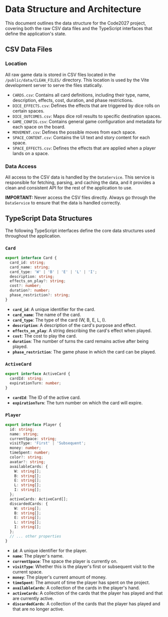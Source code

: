 # Data Structure and Architecture

This document outlines the data structure for the Code2027 project, covering both the raw CSV data files and the TypeScript interfaces that define the application's state.

## CSV Data Files

### Location

All raw game data is stored in CSV files located in the `/public/data/CLEAN_FILES/` directory. This location is used by the Vite development server to serve the files statically.

*   `CARDS.csv`: Contains all card definitions, including their type, name, description, effects, cost, duration, and phase restrictions.
*   `DICE_EFFECTS.csv`: Defines the effects that are triggered by dice rolls on certain spaces.
*   `DICE_OUTCOMES.csv`: Maps dice roll results to specific destination spaces.
*   `GAME_CONFIG.csv`: Contains general game configuration and metadata for each space on the board.
*   `MOVEMENT.csv`: Defines the possible moves from each space.
*   `SPACE_CONTENT.csv`: Contains the UI text and story content for each space.
*   `SPACE_EFFECTS.csv`: Defines the effects that are applied when a player lands on a space.

### Data Access

All access to the CSV data is handled by the `DataService`. This service is responsible for fetching, parsing, and caching the data, and it provides a clean and consistent API for the rest of the application to use.

**IMPORTANT:** Never access the CSV files directly. Always go through the `DataService` to ensure that the data is handled correctly.

## TypeScript Data Structures

The following TypeScript interfaces define the core data structures used throughout the application.

### `Card`

```typescript
export interface Card {
  card_id: string;
  card_name: string;
  card_type: 'W' | 'B' | 'E' | 'L' | 'I';
  description: string;
  effects_on_play?: string;
  cost?: number;
  duration?: number;
  phase_restriction?: string;
}
```

*   **`card_id`**: A unique identifier for the card.
*   **`card_name`**: The name of the card.
*   **`card_type`**: The type of the card (W, B, E, L, I).
*   **`description`**: A description of the card's purpose and effect.
*   **`effects_on_play`**: A string describing the card's effect when played.
*   **`cost`**: The cost to play the card.
*   **`duration`**: The number of turns the card remains active after being played.
*   **`phase_restriction`**: The game phase in which the card can be played.

### `ActiveCard`

```typescript
export interface ActiveCard {
  cardId: string;
  expirationTurn: number;
}
```

*   **`cardId`**: The ID of the active card.
*   **`expirationTurn`**: The turn number on which the card will expire.

### `Player`

```typescript
export interface Player {
  id: string;
  name: string;
  currentSpace: string;
  visitType: 'First' | 'Subsequent';
  money: number;
  timeSpent: number;
  color?: string;
  avatar?: string;
  availableCards: {
    W: string[];
    B: string[];
    E: string[];
    L: string[];
    I: string[];
  };
  activeCards: ActiveCard[];
  discardedCards: {
    W: string[];
    B: string[];
    E: string[];
    L: string[];
    I: string[];
  };
  // ... other properties
}
```

*   **`id`**: A unique identifier for the player.
*   **`name`**: The player's name.
*   **`currentSpace`**: The space the player is currently on.
*   **`visitType`**: Whether this is the player's first or subsequent visit to the current space.
*   **`money`**: The player's current amount of money.
*   **`timeSpent`**: The amount of time the player has spent on the project.
*   **`availableCards`**: A collection of the cards in the player's hand.
*   **`activeCards`**: A collection of the cards that the player has played and that are currently active.
*   **`discardedCards`**: A collection of the cards that the player has played and that are no longer active.
